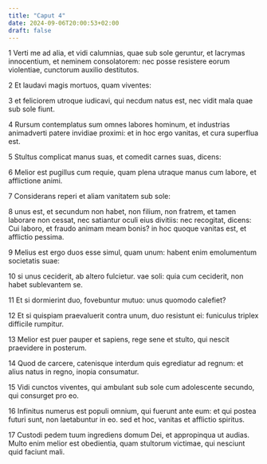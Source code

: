 ```yaml
---
title: "Caput 4"
date: 2024-09-06T20:00:53+02:00
draft: false
---
```



1 Verti me ad alia, et vidi calumnias, quae sub sole geruntur, et lacrymas innocentium, et neminem consolatorem: nec posse resistere eorum violentiae, cunctorum auxilio destitutos.

2 Et laudavi magis mortuos, quam viventes:

3 et feliciorem utroque iudicavi, qui necdum natus est, nec vidit mala quae sub sole fiunt.

4 Rursum contemplatus sum omnes labores hominum, et industrias animadverti patere invidiae proximi: et in hoc ergo vanitas, et cura superflua est.

5 Stultus complicat manus suas, et comedit carnes suas, dicens:

6 Melior est pugillus cum requie, quam plena utraque manus cum labore, et afflictione animi.

7 Considerans reperi et aliam vanitatem sub sole:

8 unus est, et secundum non habet, non filium, non fratrem, et tamen laborare non cessat, nec satiantur oculi eius divitiis: nec recogitat, dicens: Cui laboro, et fraudo animam meam bonis? in hoc quoque vanitas est, et afflictio pessima.

9 Melius est ergo duos esse simul, quam unum: habent enim emolumentum societatis suae:

10 si unus ceciderit, ab altero fulcietur. vae soli: quia cum ceciderit, non habet sublevantem se.

11 Et si dormierint duo, fovebuntur mutuo: unus quomodo calefiet?

12 Et si quispiam praevaluerit contra unum, duo resistunt ei: funiculus triplex difficile rumpitur.

13 Melior est puer pauper et sapiens, rege sene et stulto, qui nescit praevidere in posterum.

14 Quod de carcere, catenisque interdum quis egrediatur ad regnum: et alius natus in regno, inopia consumatur.

15 Vidi cunctos viventes, qui ambulant sub sole cum adolescente secundo, qui consurget pro eo.

16 Infinitus numerus est populi omnium, qui fuerunt ante eum: et qui postea futuri sunt, non laetabuntur in eo. sed et hoc, vanitas et afflictio spiritus.

17 Custodi pedem tuum ingrediens domum Dei, et appropinqua ut audias. Multo enim melior est obedientia, quam stultorum victimae, qui nesciunt quid faciunt mali.

